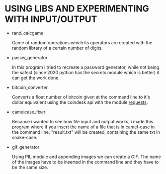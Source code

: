 # USING LIBS AND EXPERIMENTING WITH INPUT/OUTPUT

- rand_calcgame
  
  Game of random operations which its operators are created with the random library of a certain number of digits. 

- passw_generator

  In this program i tried to recreate a password generator, while not being the safest (since 2020 python has the secrets module which is better) it can get the work done.
  
- bitcoin_converter

  Converts a float number of bitcoin given at the command line to it's dollar equivalent using the coindesk api with the module [requests](https://requests.readthedocs.io/en/latest/).

- camelcase_fixer

  Because i wanted to see how file input and output works, i made this program where if you insert the name of a file that is in camel-case in the command line, "result.txt" will be
  created, containing the same txt in snake-case. 

- gif_generator

  Using PIL module and appending images we can create a GIF. The name of the images have to be inserted in the command line and they have to be the same size.
